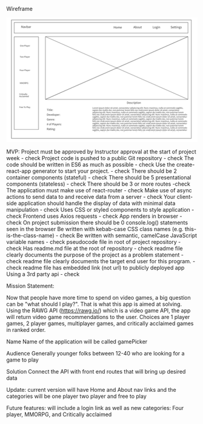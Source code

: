 Wireframe

![Wireframe](https://raw.githubusercontent.com/Jiaxi-Wu-Dev/pick-a-game/master/src/assets/Wireframe.png)

MVP:
Project must be approved by Instructor approval at the start of project week - check
Project code is pushed to a public Git repository - check 
The code should be written in ES6 as much as possible - check 
Use the create-react-app generator to start your project. - check 
There should be 2 container components (stateful) - check 
There should be 5 presentational components (stateless) - check 
There should be 3 or more routes -check
The application must make use of react-router - check
Make use of async actions to send data to and receive data from a server  - check 
Your client-side application should handle the display of data with minimal data manipulation - check
 Uses CSS or styled components to style application - check
 Frontend uses Axios requests - check
 App renders in browser - check
On project submission there should be 0 console.log() statements seen in the browser
Be written with kebab-case CSS class names (e.g. this-is-the-class-name) - check
Be written with semantic, camelCase JavaScript variable names - check
pseudocode file in root of project repository - check 
 Has readme.md file at the root of repository - check
 readme file clearly documents the purpose of the project as a problem statement - check
 readme file clearly documents the target end user for this program. - check
 readme file has embedded link (not url) to publicly deployed app
Using a 3rd party api - check  

Mission Statement:

Now that people have more time to spend on video games, a big question can be "what should I play?". That is what this app is aimed at solving. Using the RAWG API (https://rawg.io/) which is a video game API, the app will return video game recommendations to the user. Choices are 1 player games, 2 player games, multiplayer games, and critically acclaimed games in ranked order.  

Name 
Name of the application will be called gamePicker

Audience
Generally younger folks between 12-40 who are looking for a game to play

Solution
Connect the API with front end routes that will bring up desired data 

Update:
current version will have Home and About nav links and the categories will be one player two player and free to play

Future features:
will include a login link as well as new categories: Four player, MMORPG, and Critically acclaimed 